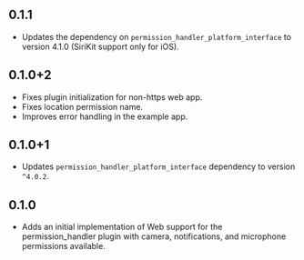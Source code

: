 ## 0.1.1

* Updates the dependency on `permission_handler_platform_interface` to version 4.1.0 (SiriKit support only for iOS).

## 0.1.0+2

* Fixes plugin initialization for non-https web app.
* Fixes location permission name.
* Improves error handling in the example app.

## 0.1.0+1

* Updates `permission_handler_platform_interface` dependency to version `^4.0.2`.

## 0.1.0

* Adds an initial implementation of Web support for the permission_handler plugin with camera, notifications, and microphone permissions available.

